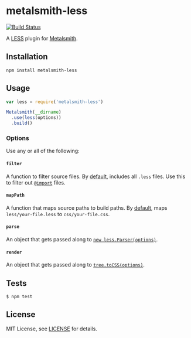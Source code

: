 # metalsmith-less

[![Build Status](https://travis-ci.org/christophercliff/metalsmith-less.png?branch=master)](https://travis-ci.org/christophercliff/metalsmith-less)

A [LESS][less] plugin for [Metalsmith][metalsmith].

## Installation

```
npm install metalsmith-less
```

## Usage

```js
var less = require('metalsmith-less')

Metalsmith(__dirname)
  .use(less(options))
  .build()
```

### Options

Use any or all of the following:

#### `filter`

A function to filter source files. By [default][default filter], includes all `.less` files. Use this to filter out [`@import`][less @import] files.

#### `mapPath`

A function that maps source paths to build paths. By [default][default mapPath], maps `less/your-file.less` to `css/your-file.css`.

#### `parse`

An object that gets passed along to [`new less.Parser(options)`][less source].

#### `render`

An object that gets passed along to [`tree.toCSS(options)`][less source].

## Tests

```
$ npm test
```

## License

MIT License, see [LICENSE](https://github.com/christophercliff/metalsmith-less/blob/master/LICENSE.md) for details.

[less]: http://lesscss.org/
[less @import]: http://lesscss.org/features/#features-overview-feature-importing
[less source]: https://github.com/less/less.js/
[metalsmith]: http://www.metalsmith.io/
[default filter]: https://github.com/christophercliff/metalsmith-less/blob/master/lib/index.js#L38-L40
[default mapPath]: https://github.com/christophercliff/metalsmith-less/blob/master/lib/index.js#L42-L44
